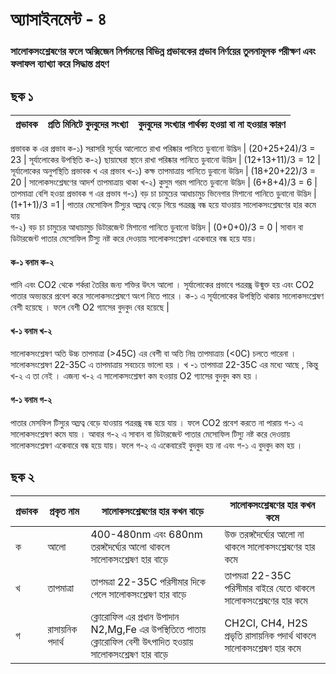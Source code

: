 # অ্যাসাইনমেন্ট - ৪ 

### সালোকসংশ্লেষণের ফলে অক্সিজেন নির্গমনের বিভিন্ন প্রভাবকের প্রভাব নির্ণয়ের তুলনামূলক পরীক্ষণ এবং ফলাফল ব্যাখ্যা করে সিদ্ধান্ত গ্রহণ

## ছক ১

প্রভাবক | প্রতি মিনিটে বুদবুদের সংখ্যা | বুদবুদের সংখ্যার পার্থক্য হওয়া বা না হওয়ার কারণ
-----|------------------|------------------------------- 
প্রভাবক ক এর প্রভাব
ক-১) সরাসরি সূর্যের আলোতে রাখা পরিষ্কার পানিতে ডুবানো উদ্ভিদ | (20+25+24)/3 = 23 | সূর্যালোকের উপস্থিতি 
ক-২) ছায়াঘেরা স্থানে রাখা পরিষ্কার পানিতে ডুবানো উদ্ভিদ | (12+13+11)/3 = 12 | সূর্যালোকের অনুপস্থিতি 
প্রভাবক খ এর প্রভাব
খ-১) কক্ষ তাপমাত্রায় পানিতে ডুবানো উদ্ভিদ | (18+20+22)/3 = 20 | সালোকসংশ্লেষণের আদর্শ তাপমাত্রায় থাকা 
খ-২) কুসুম গরম পানিতে ডুবানো উদ্ভিদ | (6+8+4)/3 = 6 | তাপমাত্রা বেশি হওয়া 
প্রভাবক গ এর প্রভাব
গ-১) বড় চা চামুচের আধাচামুচ ভিনেগার মিশানো পানিতে ডুবানো উদ্ভিদ | (1+1+1)/3 =1 | পাতার মেসোফিল টিস্যুর অম্লত্ব বেড়ে গিয়ে পত্ররন্ধ্র বন্ধ হয়ে যাওয়ায় সালোকসংশ্লেষণের হার কমে যায়  
গ-২) বড় চা চামুচের আধাচামুচ ডিটারজেন্ট মিশানো পানিতে ডুবানো উদ্ভিদ | (0+0+0)/3 = 0 | সাবান বা ডিটারজেন্ট পাতার মেসোফিল টিস্যু নষ্ট করে দেওয়ায় সালোকসংশ্লেষণ একেবারে বন্ধ হয়ে যায়।    

#### ক-১ বনাম ক-২ 
পানি এবং CO2 থেকে শর্করা তৈরির জন্য শক্তির উৎস আলো । সূর্যালোকের প্রভাবে পত্ররন্ধ্র উন্মুক্ত হয় এবং CO2 পাতার অভ্যন্তরে প্রবেশ করে
সালোকসংশ্লেষণে অংশ নিতে পারে । ক-১ এ সূর্যালোকের উপস্থিতি থাকায় সালোকসংশ্লেষণ বেশী হয়েছে । ফলে বেশী O2 গ্যাসের বুদবুদ বের হয়েছে |  
#### খ-১ বনাম খ-২ 
সালোকসংশ্লেষণ অতি উচ্চ তাপমাত্রা (>45C) এর বেশী বা অতি নিম্ন তাপমাত্রায় (<0C) চলতে পারেনা । 
সালোকসংশ্লেষণ 22-35C এ তাপমাত্রায় সবচেয়ে ভালো হয় । খ -১ তাপমাত্রা 22-35C এর মধ্যে আছে , কিন্তু খ-২ এ তা নেই । এজন্য খ-২ এ সালোকসংশ্লেষণ কম হওয়ায় O2 গ্যাসের বুদবুদ কম হয় । 
#### গ-১ বনাম গ-২ 
পাতার মেসফিল টিস্যুর অম্লত্ব বেড়ে যাওয়ায় পত্ররন্ধ্র বন্ধ হয়ে যায় । ফলে CO2 প্রবেশ 
করতে না পারায় গ-১ এ সালোকসংশ্লেষণ কমে যায় । আবার গ-২ এ সাবান বা ডিটারজেন্ট পাতার মেসোফিল টিস্যু নষ্ট করে দেওয়ায় সালোকসংশ্লেষণ একেবারে বন্ধ হয়ে যায়। ফলে গ-২ এ একেবারেই বুদবুদ হয় না এবং গ-১ এ বুদবুদ কম হয় ।  
## ছক ২
প্রভাবক | প্রকৃত নাম | সালোকসংশ্লেষণের হার কখন বাড়ে | সালোকসংশ্লেষণের হার কখন কমে 
---|---|---|---
ক | আলো | 400-480nm এবং 680nm তরঙ্গদৈর্ঘ্যের আলো থাকলে সালোকসংশ্লেষণ হার বাড়ে | উক্ত তরঙ্গদৈর্ঘ্যের আলো না থাকলে সালোকসংশ্লেষণের হার কমে 
খ | তাপমাত্রা | তাপমত্রা 22-35C পরিসীমার দিকে গেলে সালোকসংশ্লেষণ হার বাড়ে | তাপমত্রা 22-35C পরিসীমার বাইরে যেতে থাকলে সালোকসংশ্লেষণের হার কমে       
গ | রাসায়নিক পদার্থ | ক্লোরোফিল এর প্রধান উপাদান N2,Mg,Fe এর উপস্থিতিতে পাতায় ক্লোরোফিল বেশী উৎপাদিত হওয়ায় সালোকসংশ্লেষণ হার বাড়ে | CH2Cl, CH4, H2S প্রভৃতি রাসায়নিক পদার্থ থাকলে সালোকসংশ্লেষণ হার কমে  
